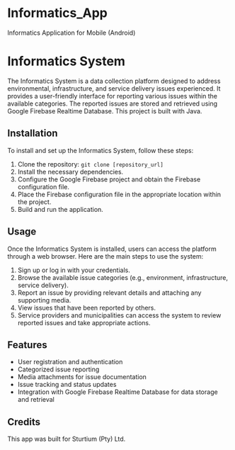 # Informatics_App
Informatics Application for Mobile (Android) 

# Informatics System

The Informatics System is a data collection platform designed to address environmental, infrastructure, and service delivery issues experienced.
It provides a user-friendly interface for reporting various issues within the available categories. 
The reported issues are stored and retrieved using Google Firebase Realtime Database. This project is built with Java.

## Installation

To install and set up the Informatics System, follow these steps:

1. Clone the repository: `git clone [repository_url]`
2. Install the necessary dependencies.
3. Configure the Google Firebase project and obtain the Firebase configuration file.
4. Place the Firebase configuration file in the appropriate location within the project.
5. Build and run the application.

## Usage

Once the Informatics System is installed, users can access the platform through a web browser. Here are the main steps to use the system:

1. Sign up or log in with your credentials.
2. Browse the available issue categories (e.g., environment, infrastructure, service delivery).
3. Report an issue by providing relevant details and attaching any supporting media.
4. View issues that have been reported by others. 
5. Service providers and municipalities can access the system to review reported issues and take appropriate actions.

## Features

- User registration and authentication
- Categorized issue reporting
- Media attachments for issue documentation
- Issue tracking and status updates
- Integration with Google Firebase Realtime Database for data storage and retrieval

## Credits
This app was built for Sturtium (Pty) Ltd. 

